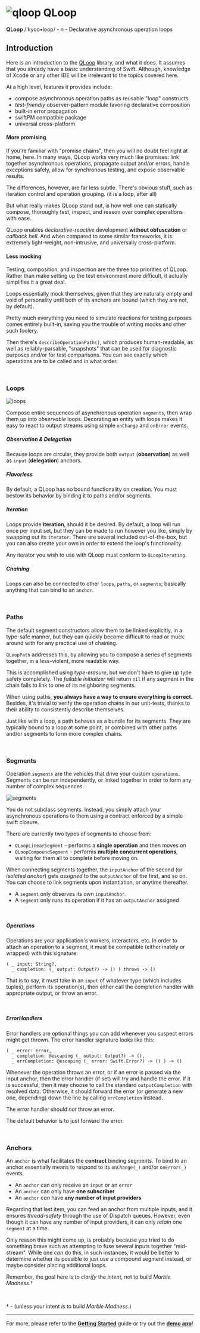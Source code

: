 # ![qloop](icon.png) QLoop

**QLoop** /'kyoo•loop/ - *n* - Declarative asynchronous operation loops

## Introduction

Here is an introduction to the [QLoop](https://github.com/quickthyme/qloop)
library, and what it does. It assumes that you already have a basic
understanding of Swift. Although, knowledge of Xcode or any other IDE will
be irrelevant to the topics covered here.

At a high level, features it provides include:

  - compose asynchronous operation paths as reusable "loop" constructs
  - *test-friendly* observer-pattern module favoring declarative composition
  - built-in error propagation
  - swiftPM compatible package
  - universal cross-platform

#### More promising

If you're familiar with "promise chains", then you will no doubt feel right at
home, here. In many ways, QLoop works very much like promises: link together
asynchronous operations, propagate output and/or errors, handle exceptions
safely, allow for synchronous testing, and expose observable results.

The differences, however, are far less subtle. There's obvious stuff, such
as iteration control and operation grouping. (it is a loop, after all)

But what really makes QLoop stand out, is how well one can statically compose,
thoroughly test, inspect, and reason over complex operations with ease.

QLoop enables *declarative-reactive* development **without obfuscation** or
*callback hell*. And when compared to some similar frameworks, it is extremely
light-weight, non-intrusive, and universally cross-platform.

#### Less mocking

Testing, composition, and inspection are the three top priorities of QLoop.
Rather than make setting up the test environment more difficult, it actually
simplifies it a great deal.

Loops essentially mock themselves, given that they are naturally
empty and void of personality until both of its anchors are bound (which they
are not, by default).

Pretty much everything you need to simulate reactions for testing
purposes comes entirely built-in, saving you the trouble of writing mocks and
other such foolery.

Then there's `describeOperationPath()`, which produces human-readable,
as well as reliably-parsable, "snapshots" that can be used for diagnostic
purposes and/or for test comparisons. You can see exactly which operations
are to be called and in what order.


<br />

### Loops

![loops](loops.png)

Compose entire sequences of asynchronous operation `segments`, then wrap them
up into *observable* loops. Decorating an entity with loops makes it easy
to react to output streams using simple `onChange` and `onError` events.

##### Observation & Delegation

Because loops are circular, they provide both `output` (**observation**) as
well as `input` (**delegation**) anchors.

##### Flavorless

By default, a QLoop has no bound functionality on creation. You must bestow
its behavior by binding it to paths and/or segments.

##### Iteration

Loops provide **iteration**, should it be desired. By default, a loop will
run once per input set, but they can be made to run however you like, simply
by swapping out its `iterator`. There are several included out-of-the-box,
but you can also create your own in order to extend the loop's functionality.

Any iterator you wish to use with QLoop must conform to `QLoopIterating`.

##### Chaining

Loops can also be connected to other `loops`, `paths`, or `segments`;
basically anything that can bind to an `anchor`.



<br />

### Paths

The default segment constructors allow them to be linked explicitly,
in a type-safe manner, but they can quickly become difficult to read
or muck around with for any practical use of chaining.

`QLoopPath` addresses this, by allowing you to compose a series
of segments together, in a less-violent, more readable way.

This is accomplished using *type-erasure*, but we don't have to give up
type safety completely. The *failable initializer* will return `nil` if
any segment in the chain fails to link to one of its neighboring segments.

When using paths, **you always have a way to ensure everything is correct.**
Besides, it's trivial to verify the operation chains in our unit-tests,
thanks to their ability to consistently describe themselves.

Just like with a loop, a path behaves as a bundle for its segments. They
are typically bound to a loop at some point, or combined with other paths
and/or segments to form more complex chains.


<br />

### Segments

Operation `segments` are the vehicles that drive your custom `operations`.
Segments can be run independently, or linked together in order to form any
number of complex sequences.

![segments](segments.png)

You do not subclass segments. Instead, you simply attach your asynchronous
operations to them using a contract enforced by a simple swift closure.

There are currently two types of segments to choose from:

 - `QLoopLinearSegment` - performs a **single operation** and then moves on
 - `QLoopCompoundSegment` - performs **multiple concurrent operations**,
   waiting for them all to complete before moving on.

When connecting segments together, the `inputAnchor` of the second
(or *isolated anchor*)
gets *assigned* to the `outputAnchor` of the first, and so on. You can
choose to link segments upon instantiation, or anytime thereafter.

  - A `segment` only observes its own `inputAnchor`.
  - A `segment` only runs its operation if it has an `outputAnchor` assigned


<br />

##### Operations

Operations are your application's workers, interactors, etc. In order to attach
an operation to a segment, it must be compatible (either inately or wrapped)
with this signature:

```
( _ input: String?,
  _ completion: (_ output: Output?) -> () ) throws -> ()
```

That is to say, it must take in an `input` of whatever type (which includes tuples),
perform its operation(s), then either call the completion handler with appropriate
output, or throw an error.


<br />

##### ErrorHandlers

Error handlers are optional things you can add whenever you suspect errors might
get thrown. The error handler signature looks like this:

```
( _ error: Error,
  _ completion: @escaping (_ output: Output?) -> (),
  _ errCompletion: @escaping (_ error: Swift.Error?) -> () ) -> ()
```

Whenever the operation throws an error, or if an error is passed via the input
anchor, then the error handler (if set) will try and handle the error. If it is successful,
then it may choose to call the standard `outputCompletion` with resolved data.
Otherwise, it should forward the error (or generate a new one, depending) down
the line by calling `errCompletion` instead.

The error handler should *not* throw an error.

The default behavior is to just forward the error.


<br />

### Anchors

An `anchor` is what facilitates the **contract** binding segments. To bind
to an anchor essentially means to respond to its `onChange(_)` and/or
`onError(_)` events.

 - An `anchor` can only receive an `input` or an `error`
 - An `anchor` can only have **one subscriber**
 - An `anchor` *can* have **any number of input providers**

Regarding that last item, you can feed an anchor from multiple inputs, and it
ensures *thread-safety* through the use of Dispatch queues. However, even
though it can have any number of input providers, it can only *retain* one
`segment` at a time.

Only reason this might come up, is probably because you tried to do something
brave such as attempting to fuse several inputs together "mid-stream". While one
*can* do this, in such instances, it would be better to determine whether its
possible to just use a compound segment instead, or maybe consider placing
additional loops.

Remember, the goal here is to *clarify* the *intent*, not to build *Marble Madness*.†


<br />

† - (unless your intent *is* to build *Marble Madness*.)

---

For more, please refer to the **[Getting Started](getting-started.md)** guide
or try out the **[demo app](https://github.com/quickthyme/qloop-demo)**!

<br />

